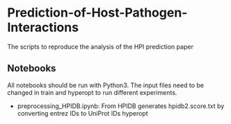 # Prediction-of-Host-Pathogen-Interactions
The scripts to reproduce the analysis of the HPI prediction paper

## Notebooks
All notebooks should be run with Python3. The input files need to be changed in train and hyperopt to run different experiments.
* preprocessing_HPIDB.ipynb: From HPIDB generates hpidb2.score.txt by converting entrez IDs to UniProt IDs
hyperopt
